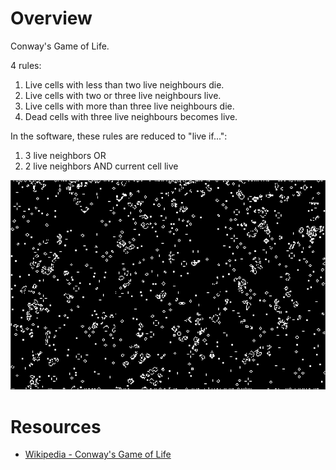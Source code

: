 # Overview
Conway's Game of Life.

4 rules:
1. Live cells with less than two live neighbours die.
2. Live cells with two or three live neighbours live.
3. Live cells with more than three live neighbours die.
4. Dead cells with three live neighbours becomes live.

In the software, these rules are reduced to "live if...":
1. 3 live neighbors OR
2. 2 live neighbors AND current cell live

![image.png](./image.png)

# Resources
- [Wikipedia - Conway's Game of Life](https://en.wikipedia.org/wiki/Conway%27s_Game_of_Life)
